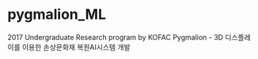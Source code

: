 # pygmalion_ML

2017 Undergraduate Research program by KOFAC
Pygmalion - 3D 디스플레이를 이용한 손상문화재 복원AI시스템 개발
